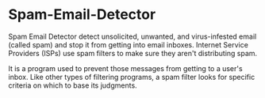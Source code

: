 # Spam-Email-Detector

Spam Email Detector detect unsolicited, unwanted, and virus-infested email (called spam) and stop it from getting into email inboxes. Internet Service Providers (ISPs) use spam filters to make sure they aren't distributing spam.

It is a program used to prevent those messages from getting to a user's inbox. Like other types of filtering programs, a spam filter looks for specific criteria on which to base its judgments.

<!--  
 afhdsafahaksfa asdkfhakshfahskfahfa afhdsafahaksfa asdkfhakshfahskfahfa afhdsafahaksfa asdkfhakshfahskfahfa afhdsafahaksfa asdkfhakshfahskfahfa
-->
